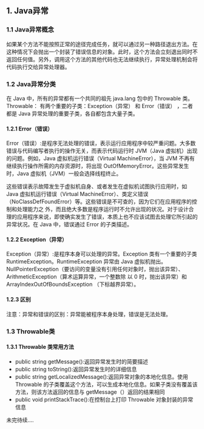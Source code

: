 ## 1. Java异常

### 1.1 Java异常概念

如果某个方法不能按照正常的途径完成任务，就可以通过另一种路径退出方法。在这种情况下会抛出一个封装了错误信息的对象。此时，这个方法会立刻退出同时不返回任何值。另外，调用这个方法的其他代码也无法继续执行，异常处理机制会将代码执行交给异常处理器。

### 1.2 Java异常分类

在 Java 中，所有的异常都有一个共同的祖先 java.lang 包中的 Throwable 类。Throwable： 有两个重要的子类：Exception（异常） 和 Error（错误） ，二者都是 Java 异常处理的重要子类，各自都包含大量子类。

#### 1.2.1 Error（错误）

Error（错误）:是程序无法处理的错误，表示运行应用程序中较严重问题。大多数错误与代码编写者执行的操作无关，而表示代码运行时 JVM（Java 虚拟机）出现的问题。例如，Java 虚拟机运行错误（Virtual MachineError），当 JVM 不再有继续执行操作所需的内存资源时，将出现 OutOfMemoryError。这些异常发生时，Java 虚拟机（JVM）一般会选择线程终止。

这些错误表示故障发生于虚拟机自身、或者发生在虚拟机试图执行应用时，如 Java 虚拟机运行错误（Virtual MachineError）、类定义错误（NoClassDefFoundError）等。这些错误是不可查的，因为它们在应用程序的控制和处理能力之 外，而且绝大多数是程序运行时不允许出现的状况。对于设计合理的应用程序来说，即使确实发生了错误，本质上也不应该试图去处理它所引起的异常状况。在 Java 中，错误通过 Error 的子类描述。

#### 1.2.2 Exception（异常）

Exception（异常）:是程序本身可以处理的异常。Exception 类有一个重要的子类 RuntimeException。RuntimeException 异常由 Java 虚拟机抛出。NullPointerException（要访问的变量没有引用任何对象时，抛出该异常）、ArithmeticException（算术运算异常，一个整数除
以 0 时，抛出该异常）和 ArrayIndexOutOfBoundsException （下标越界异常）。

#### 1.2.3 区别

注意：异常和错误的区别：异常能被程序本身处理，错误是无法处理。

### 1.3 Throwable类

#### 1.3.1 Throwable 类常用方法

- public string getMessage():返回异常发生时的简要描述
- public string toString():返回异常发生时的详细信息
- public string getLocalizedMessage():返回异常对象的本地化信息。使用 Throwable 的子类覆盖这个方法，可以生成本地化信息。如果子类没有覆盖该方法，则该方法返回的信息与 
getMessage（）返回的结果相同
- public void printStackTrace():在控制台上打印 Throwable 对象封装的异常信息

未完待续....
